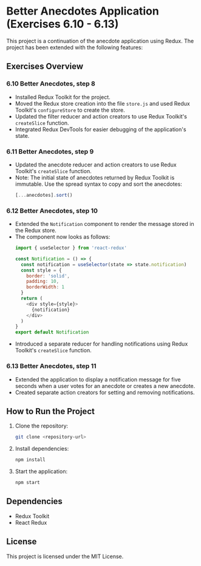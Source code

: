 
# Better Anecdotes Application (Exercises 6.10 - 6.13)

This project is a continuation of the anecdote application using Redux. The project has been extended with the following features:

## Exercises Overview

### 6.10 Better Anecdotes, step 8
- Installed Redux Toolkit for the project.
- Moved the Redux store creation into the file `store.js` and used Redux Toolkit's `configureStore` to create the store.
- Updated the filter reducer and action creators to use Redux Toolkit's `createSlice` function.
- Integrated Redux DevTools for easier debugging of the application's state.

### 6.11 Better Anecdotes, step 9
- Updated the anecdote reducer and action creators to use Redux Toolkit's `createSlice` function.
- Note: The initial state of anecdotes returned by Redux Toolkit is immutable. Use the spread syntax to copy and sort the anecdotes:  
  ```js
  [...anecdotes].sort()
  ```

### 6.12 Better Anecdotes, step 10
- Extended the `Notification` component to render the message stored in the Redux store.
- The component now looks as follows:
  ```js
  import { useSelector } from 'react-redux'

  const Notification = () => {
    const notification = useSelector(state => state.notification)
    const style = {
      border: 'solid',
      padding: 10,
      borderWidth: 1
    }
    return (
      <div style={style}>
        {notification}
      </div>
    )
  }
  export default Notification
  ```
- Introduced a separate reducer for handling notifications using Redux Toolkit's `createSlice` function.

### 6.13 Better Anecdotes, step 11
- Extended the application to display a notification message for five seconds when a user votes for an anecdote or creates a new anecdote.
- Created separate action creators for setting and removing notifications.

## How to Run the Project
1. Clone the repository:
   ```bash
   git clone <repository-url>
   ```
2. Install dependencies:
   ```bash
   npm install
   ```
3. Start the application:
   ```bash
   npm start
   ```

## Dependencies
- Redux Toolkit
- React Redux

## License
This project is licensed under the MIT License.
